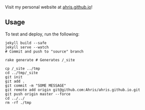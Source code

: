 Visit my personal website at [ahris.github.io](ahris.github.io)!

## Usage

To test and deploy, run the following:

```
jekyll build --safe
jekyll serve --watch
# Commit and push to "source" branch

rake generate # Generates /_site

cp /_site ../tmp
cd ../tmp/_site
git init
git add .
git commit -m "SOME MESSAGE"
git remote add origin git@github.com:Ahris/ahris.github.io.git
git push origin master --force
cd ../../
rm -rf ./tmp
```
